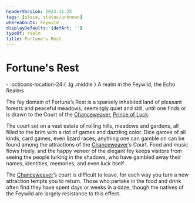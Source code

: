 ```yaml
---
headerVersion: 2023.11.25
tags: [place, status/unknown]
whereabouts: Feywild
displayDefaults: {defArt: ''}
typeOf: realm
title: Fortune's Rest
---
```

# Fortune's Rest
<div class="grid cards ext-narrow-margin ext-one-column" markdown>
-    :octicons-location-24:{ .lg .middle } A realm in the Feywild, the Echo Realms  
</div>


The fey domain of Fortune’s Rest is a sparsely inhabited land of pleasant forests and peaceful meadows, seemingly quiet and still, until one finds or is drawn to the Court of the [Chanceweaver](<../../../../people/extraplanar-powers/prince-of-luck.md>), [Prince of Luck](<../../../../people/extraplanar-powers/prince-of-luck.md>). 

The court set on a vast estate of rolling hills, meadows and gardens, all filled to the brim with a riot of games and dazzling color. Dice games of all kinds, card games, even lizard races, anything one can gamble on can be found among the attractions of the [Chanceweaver](<../../../../people/extraplanar-powers/prince-of-luck.md>)’s Court. Food and music flows freely, and the happy veneer of the elegant fey keeps visitors from seeing the people lurking in the shadows, who have gambled away their names, identities, memories, and even luck itself. 

The [Chanceweaver](<../../../../people/extraplanar-powers/prince-of-luck.md>)’s court is difficult to leave, for each way you turn a new attraction tempts you to return. Those who partake in the food and drink often find they have spent days or weeks in a daze, though the natives of the Feywild are largely resistance to this effect.


